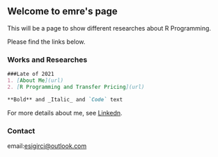 ## Welcome to emre's page


This will be a page to show different researches about R Programming.

Please find the links below.

### Works and Researches

```markdown
###Late of 2021
1. [About Me](url)
2. [R Programming and Transfer Pricing](url)

**Bold** and _Italic_ and `Code` text

```

For more details about me, see [Linkedn](https://www.linkedin.com/in/emrecansigirci/).

### Contact

email:esigirci@outlook.com
